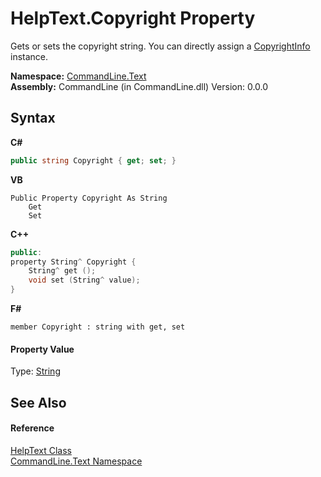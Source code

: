 # HelpText.Copyright Property 
 

Gets or sets the copyright string. You can directly assign a <a href="T_CommandLine_Text_CopyrightInfo">CopyrightInfo</a> instance.

**Namespace:**&nbsp;<a href="N_CommandLine_Text">CommandLine.Text</a><br />**Assembly:**&nbsp;CommandLine (in CommandLine.dll) Version: 0.0.0

## Syntax

**C#**<br />
``` C#
public string Copyright { get; set; }
```

**VB**<br />
``` VB
Public Property Copyright As String
	Get
	Set
```

**C++**<br />
``` C++
public:
property String^ Copyright {
	String^ get ();
	void set (String^ value);
}
```

**F#**<br />
``` F#
member Copyright : string with get, set

```


#### Property Value
Type: <a href="https://docs.microsoft.com/dotnet/api/system.string" target="_blank">String</a>

## See Also


#### Reference
<a href="T_CommandLine_Text_HelpText">HelpText Class</a><br /><a href="N_CommandLine_Text">CommandLine.Text Namespace</a><br />